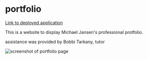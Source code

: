 # portfolio

[Link to deployed application](https://wellheytheremj.github.io/02-portfolio/)

This is a website to display Michael Jansen's professional protfolio.

assistance was provided by Bobbi Tarkany, tutor

![screenshot of portfolio page](../02-portfolio/assets/portfolio%20screenshot.png)